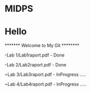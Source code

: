 # MIDPS
# Hello

******* Welcome to My Git ********

-Lab 1/Lab1raport.pdf - Done 

-Lab 2/Lab2raport.pdf - Done 

~Lab 3/Lab3raport.pdf - InProgress .....

~Lab 4/Lab4raport.pdf - InProgress .....


